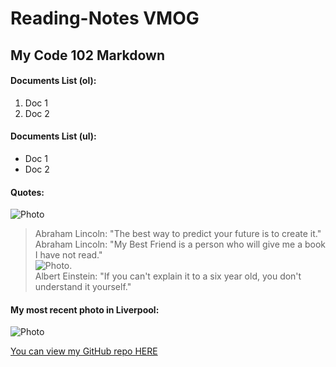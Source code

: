 # Reading-Notes VMOG
## My Code 102 Markdown

#### Documents List (ol):
1. Doc 1
2. Doc 2

#### Documents List (ul):
* Doc 1
* Doc 2

#### Quotes:
![Photo](https://res.cloudinary.com/vmog/image/upload/v1675607701/authors/rvnzjs6cvuml2dmrpcpp.jpg)
> Abraham Lincoln: "The best way to predict your future is to create it."  
> Abraham Lincoln: "My Best Friend is a person who will give me a book I have not read."  
![Photo](https://res.cloudinary.com/vmog/image/upload/v1675611723/authors/akzd0xkngjlxfsczr8wl.jpg).  
> Albert Einstein: "If you can't explain it to a six year old, you don't understand it yourself."

#### My most recent photo in Liverpool:
![Photo](https://res.cloudinary.com/vmog/image/upload/v1675703840/photos/cjmfib5jvtq3qo8x6vne.jpg)

[You can view my GitHub repo HERE](https://github.com/VMO2020/Reading-notes/)
